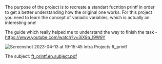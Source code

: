 The purpose of the project is to recreate a standart fucntion printf in order to get a better understanding how the original one works. For this project you need to learn the concept of variadic variables, which is actually an interesting one!

The guide which really helped me to understand the way to finish the task - https://www.youtube.com/watch?v=3iX9a_l9W9Y


![Screenshot 2023-04-13 at 19-15-45 Intra Projects ft_printf](https://user-images.githubusercontent.com/117525743/231848761-375ba62c-d155-4677-bf90-9f727028fc1e.png)

The subject:
[ft_printf.en.subject.pdf](https://github.com/AshParker19/42Lisboa-Common-Core/files/11231549/ft_printf.en.subject.pdf)
